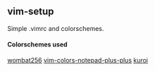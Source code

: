 vim-setup
-------------------

Simple .vimrc and colorschemes.

#### Colorschemes used 

[wombat256](https://github.com/gryf/wombat256grf)
[vim-colors-notepad-plus-plus](https://github.com/sakibmoon/vim-colors-notepad-plus-plus)
[kuroi](https://github.com/aonemd/kuroi.vim)
